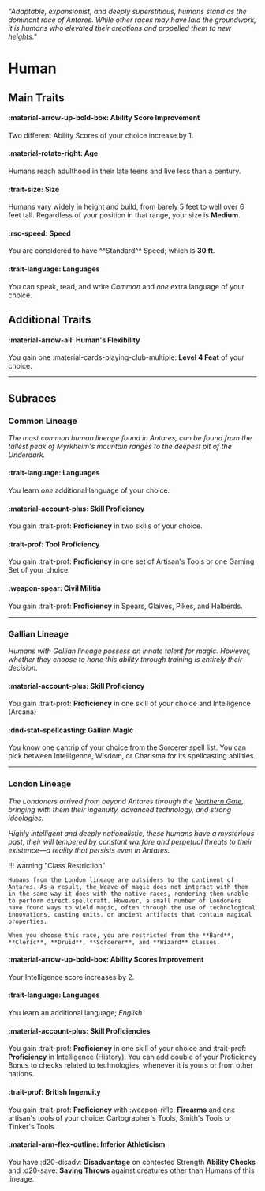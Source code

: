 <p style="text-align: center;">

<i>

"Adaptable, expansionist, and deeply superstitious, humans stand as the dominant race of Antares. While other races may have laid the groundwork, it is humans who elevated their creations and propelled them to new heights."

</i>

</p>

# Human

## Main Traits

#### :material-arrow-up-bold-box: Ability Score Improvement

Two different Ability Scores of your choice increase by 1.

#### :material-rotate-right: Age 

Humans reach adulthood in their late teens and live less than a century.

#### :trait-size: Size  

Humans vary widely in height and build, from barely 5 feet to well over 6 feet tall. Regardless of your position in that range, your size is **Medium**.

#### :rsc-speed: Speed

You are considered to have ^^Standard^^ Speed; which is **30 ft**.

#### :trait-language: Languages

You can speak, read, and write *Common* and *one* extra language of your choice.

## Additional Traits

#### :material-arrow-all: Human's Flexibility

You gain one :material-cards-playing-club-multiple: **Level 4 Feat** of your choice. 

---

## Subraces

### Common Lineage

*The most common human lineage found in Antares, can be found from the tallest peak of Myrkheim's mountain ranges to the deepest pit of the Underdark.*

#### :trait-language: Languages

You learn *one* additional language of your choice.

#### :material-account-plus: Skill Proficiency

You gain :trait-prof: **Proficiency** in two skills of your choice.

#### :trait-prof: Tool Proficiency

You gain :trait-prof: **Proficiency** in one set of Artisan's Tools or one Gaming Set of your choice.

#### :weapon-spear: Civil Militia

You gain :trait-prof: **Proficiency** in Spears, Glaives, Pikes, and Halberds.

---

### Gallian Lineage

*Humans with Gallian lineage possess an innate talent for magic. However, whether they choose to hone this ability through training is entirely their decision.*

#### :material-account-plus: **Skill Proficiency**  

You gain :trait-prof: **Proficiency** in one skill of your choice and Intelligence (Arcana)

#### :dnd-stat-spellcasting: **Gallian Magic**  

You know one cantrip of your choice from the Sorcerer spell list. You can pick between Intelligence, Wisdom, or Charisma for its spellcasting abilities.

---

### London Lineage

*The Londoners arrived from beyond Antares through the [Northern Gate](../../lore/entry/the-gate.md), bringing with them their ingenuity, advanced technology, and strong ideologies.*

*Highly intelligent and deeply nationalistic, these humans have a mysterious past, their will tempered by constant warfare and perpetual threats to their existence—a reality that persists even in Antares.*

!!! warning "Class Restriction"

    Humans from the London lineage are outsiders to the continent of Antares. As a result, the Weave of magic does not interact with them in the same way it does with the native races, rendering them unable to perform direct spellcraft. However, a small number of Londoners have found ways to wield magic, often through the use of technological innovations, casting units, or ancient artifacts that contain magical properties.

    When you choose this race, you are restricted from the **Bard**, **Cleric**, **Druid**, **Sorcerer**, and **Wizard** classes.

#### :material-arrow-up-bold-box: **Ability Scores Improvement**   

Your Intelligence score increases by 2. 

#### :trait-language: **Languages**  

You learn an additional language; *English*

#### :material-account-plus: **Skill Proficiencies**  

You gain :trait-prof: **Proficiency** in one skill of your choice and :trait-prof: **Proficiency** in Intelligence (History). You can add double of your Proficiency Bonus to checks related to technologies, whenever it is yours or from other nations..

#### :trait-prof: **British Ingenuity**  

You gain :trait-prof: **Proficiency** with :weapon-rifle: **Firearms** and one artisan's tools of your choice: Cartographer's Tools, Smith's Tools or Tinker's Tools.

#### :material-arm-flex-outline: **Inferior Athleticism**  

You have :d20-disadv: **Disadvantage** on contested Strength **Ability Checks** and :d20-save: **Saving Throws** against creatures other than Humans of this lineage.
